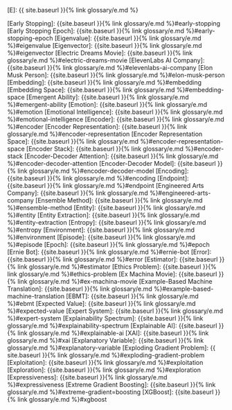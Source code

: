 [E]: {{ site.baseurl }}{% link glossary/e.md %}

[Early Stopping]: {{site.baseurl }}{% link glossary/e.md %}#early-stopping
[Early Stopping Epoch]: {{site.baseurl }}{% link glossary/e.md %}#early-stopping-epoch
[Eigenvalue]: {{site.baseurl }}{% link glossary/e.md %}#eigenvalue
[Eigenvector]: {{site.baseurl }}{% link glossary/e.md %}#eigenvector
[Electric Dreams Movie]: {{site.baseurl }}{% link glossary/e.md %}#electric-dreams-movie
[ElevenLabs AI Company]: {{site.baseurl }}{% link glossary/e.md %}#elevenlabs-ai-company
[Elon Musk Person]: {{site.baseurl }}{% link glossary/e.md %}#elon-musk-person
[Embedding]: {{site.baseurl }}{% link glossary/e.md %}#embedding
[Embedding Space]: {{site.baseurl }}{% link glossary/e.md %}#embedding-space
[Emergent Ability]: {{site.baseurl }}{% link glossary/e.md %}#emergent-ability
[Emotion]: {{site.baseurl }}{% link glossary/e.md %}#emotion
[Emotional Intelligence]: {{site.baseurl }}{% link glossary/e.md %}#emotional-intelligence
[Encoder]: {{site.baseurl }}{% link glossary/e.md %}#encoder
[Encoder Representation]: {{site.baseurl }}{% link glossary/e.md %}#encoder-representation
[Encoder Representation Space]: {{site.baseurl }}{% link glossary/e.md %}#encoder-representation-space
[Encoder Stack]: {{site.baseurl }}{% link glossary/e.md %}#encoder-stack
[Encoder-Decoder Attention]: {{site.baseurl }}{% link glossary/e.md %}#encoder-decoder-attention
[Encoder-Decoder Model]: {{site.baseurl }}{% link glossary/e.md %}#encoder-decoder-model
[Encoding]: {{site.baseurl }}{% link glossary/e.md %}#encoding
[Endpoint]: {{site.baseurl }}{% link glossary/e.md %}#endpoint
[Engineered Arts Company]: {{site.baseurl }}{% link glossary/e.md %}#engineered-arts-company
[Ensemble Method]: {{site.baseurl }}{% link glossary/e.md %}#ensemble-method
[Entity]: {{site.baseurl }}{% link glossary/e.md %}#entity
[Entity Extraction]: {{site.baseurl }}{% link glossary/e.md %}#entity-extraction
[Entropy]: {{site.baseurl }}{% link glossary/e.md %}#entropy
[Environment]: {{site.baseurl }}{% link glossary/e.md %}#environment
[Episode]: {{site.baseurl }}{% link glossary/e.md %}#episode
[Epoch]: {{site.baseurl }}{% link glossary/e.md %}#epoch
[Ernie Bot]: {{site.baseurl }}{% link glossary/e.md %}#ernie-bot
[Error]: {{site.baseurl }}{% link glossary/e.md %}#error
[Estimator]: {{site.baseurl }}{% link glossary/e.md %}#estimator
[Ethics Problem]: {{site.baseurl }}{% link glossary/e.md %}#ethics-problem
[Ex Machina Movie]: {{site.baseurl }}{% link glossary/e.md %}#ex-machina-movie
[Example-Based Machine Translation]: {{site.baseurl }}{% link glossary/e.md %}#example-based-machine-translation
[EBMT]: {{site.baseurl }}{% link glossary/e.md %}#ebmt
[Expected Value]: {{site.baseurl }}{% link glossary/e.md %}#expected-value
[Expert System]: {{site.baseurl }}{% link glossary/e.md %}#expert-system
[Explainability Spectrum]: {{site.baseurl }}{% link glossary/e.md %}#explainability-spectrum
[Explainable AI]: {{site.baseurl }}{% link glossary/e.md %}#explainable-ai
[XAI]: {{site.baseurl }}{% link glossary/e.md %}#xai
[Explanatory Variable]: {{site.baseurl }}{% link glossary/e.md %}#explanatory-variable
[Exploding Gradient Problem]: {{ site.baseurl }}{% link glossary/e.md %}#exploding-gradient-problem
[Exploitation]: {{site.baseurl }}{% link glossary/e.md %}#exploitation
[Exploration]: {{site.baseurl }}{% link glossary/e.md %}#exploration
[Expressiveness]: {{site.baseurl }}{% link glossary/e.md %}#expressiveness
[Extreme Gradient Boosting]: {{site.baseurl }}{% link glossary/e.md %}#extreme-gradient=boosting
[XGBoost]: {{site.baseurl }}{% link glossary/e.md %}#xgboost
